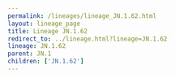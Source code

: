 ```yaml
---
permalink: /lineages/lineage_JN.1.62.html
layout: lineage_page
title: Lineage JN.1.62
redirect_to: ../lineage.html?lineage=JN.1.62
lineage: JN.1.62
parent: JN.1
children: ['JN.1.62']
---
```

